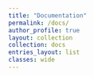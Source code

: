 ```yaml
---
title: "Documentation"
permalink: /docs/
author_profile: true
layout: collection
collection: docs
entries_layout: list
classes: wide
---
```


